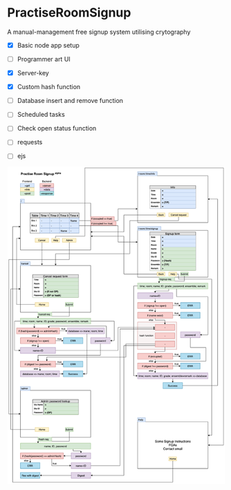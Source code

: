 # PractiseRoomSignup
A manual-management free signup system utilising crytography

- [x] Basic node app setup
- [ ] Programmer art UI
- [x] Server-key
- [x] Custom hash function
- [ ] Database insert and remove function
- [ ] Scheduled tasks
- [ ] Check open status function
- [ ] requests
- [ ] ejs


![Flow](/PractiseRoomSignupAlphaFlow.png)
